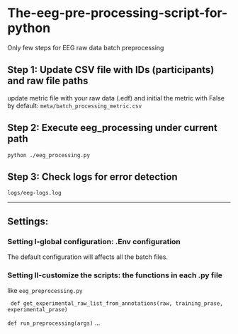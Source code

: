 # The-eeg-pre-processing-script-for-python

Only few steps for EEG raw data batch preprocessing 

## Step 1: Update CSV file with IDs (participants) and raw file paths
update metric file with your raw data (.edf) and initial the metric with False by default: ` meta/batch_processing_metric.csv `

## Step 2: Execute eeg_processing under current path
` python ./eeg_processing.py `

## Step 3: Check logs for error detection
` logs/eeg-logs.log `

---

## Settings:

### Setting I-global configuration: .Env configuration
The default configuration will affects all the batch files.

### Setting II-customize the scripts: the functions in each .py file
like `eeg_preprocessing.py`

` def get_experimental_raw_list_from_annotations(raw, training_prase, experimental_prase)`

` def run_preprocessing(args) ` ...

